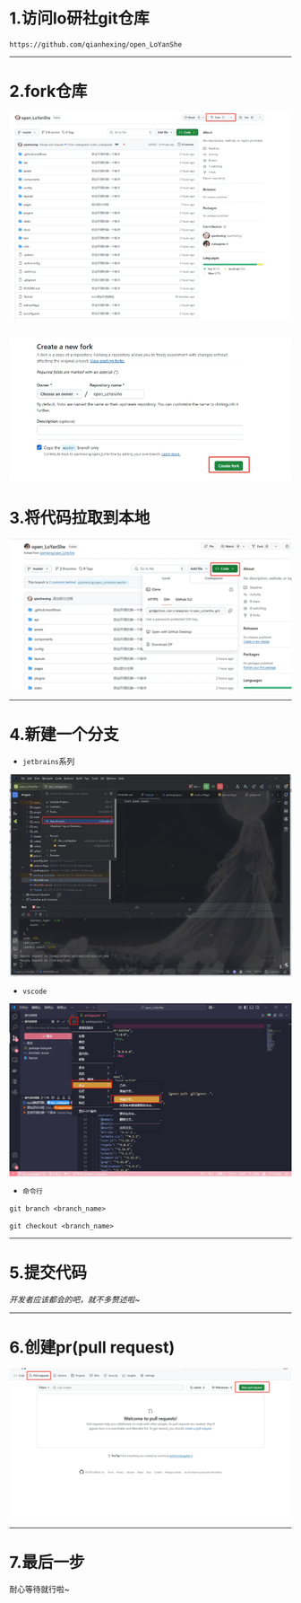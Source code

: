 # 1.访问lo研社git仓库
`https://github.com/qianhexing/open_LoYanShe`

---

# 2.fork仓库
![](doc/image_1.png)

![](doc/image_2.png)
---

# 3.将代码拉取到本地
![](doc/image_3.png)

---

# 4.新建一个分支
- `jetbrains`系列

![](doc/image_4.png)

- `vscode`

![](doc/image_5.png)

- `命令行`

`git branch <branch_name>`

`git checkout <branch_name>`

---

# 5.提交代码
*开发者应该都会的吧，就不多赘述啦~*

---

# 6.创建pr(pull request)
![](doc/image_6.png)

---

# 7.最后一步
耐心等待就行啦~
